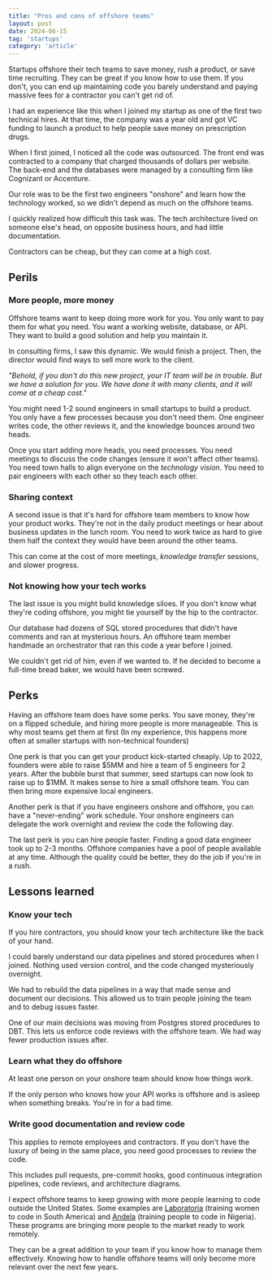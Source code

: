 ```yaml
---
title: "Pros and cons of offshore teams"
layout: post
date: 2024-06-15
tag: 'startups'
category: 'article'
---
```


Startups offshore their tech teams to save money, rush a product, or save time recruiting. They can be great if you know how to use them. If you don't, you can end up maintaining code you barely understand and paying massive fees for a contractor you can't get rid of.

I had an experience like this when I joined my startup as one of the first two technical hires. At that time, the company was a year old and got VC funding to launch a product to help people save money on prescription drugs.

When I first joined, I noticed all the code was outsourced. The front end was contracted to a company that charged thousands of dollars per website. The back-end and the databases were managed by a consulting firm like Cognizant or Accenture. 

Our role was to be the first two engineers "onshore" and learn how the technology worked, so we didn't depend as much on the offshore teams.

I quickly realized how difficult this task was. The tech architecture lived on someone else's head, on opposite business hours, and had little documentation. 

Contractors can be cheap, but they can come at a high cost.

## Perils 

### More people, more money

Offshore teams want to keep doing more work for you. You only want to pay them for what you need. You want a working website, database, or API. They want to build a good solution and help you maintain it. 

In consulting firms, I saw this dynamic. We would finish a project. Then, the director would find ways to sell more work to the client. 

*"Behold, if you don't do this new project, your IT team will be in trouble. But we have a solution for you. We have done it with many clients, and it will come at a cheap cost."*

You might need 1-2 sound engineers in small startups to build a product. You only have a few processes because you don't need them. One engineer writes code, the other reviews it, and the knowledge bounces around two heads.

Once you start adding more heads, you need processes. You need meetings to discuss the code changes (ensure it won't affect other teams). You need town halls to align everyone on the *technology vision*. You need to pair engineers with each other so they teach each other.

### Sharing context

A second issue is that it's hard for offshore team members to know how your product works. They're not in the daily product meetings or hear about business updates in the lunch room. You need to work twice as hard to give them half the context they would have been around the other teams.

This can come at the cost of more meetings, *knowledge transfer* sessions, and slower progress.

### Not knowing how your tech works

The last issue is you might build knowledge siloes. If you don't know what they're coding offshore, you might tie yourself by the hip to the contractor.

Our database had dozens of SQL stored procedures that didn't have comments and ran at mysterious hours. An offshore team member handmade an orchestrator that ran this code a year before I joined. 

We couldn't get rid of him, even if we wanted to. If he decided to become a full-time bread baker, we would have been screwed. 

## Perks 

Having an offshore team does have some perks. You save money, they're on a flipped schedule, and hiring more people is more manageable. This is why most teams get them at first (In my experience, this happens more often at smaller startups with non-technical founders)

One perk is that you can get your product kick-started cheaply. Up to 2022, founders were able to raise $5MM and hire a team of 5 engineers for 2 years. After the bubble burst that summer, seed startups can now look to raise up to $1MM. It makes sense to hire a small offshore team. You can then bring more expensive local engineers.

Another perk is that if you have engineers onshore and offshore, you can have a "never-ending" work schedule. Your onshore engineers can delegate the work overnight and review the code the following day.

The last perk is you can hire people faster. Finding a good data engineer took up to 2-3 months. Offshore companies have a pool of people available at any time. Although the quality could be better, they do the job if you're in a rush.

## Lessons learned

### Know your tech

If you hire contractors, you should know your tech architecture like the back of your hand. 

I could barely understand our data pipelines and stored procedures when I joined. Nothing used version control, and the code changed mysteriously overnight. 

We had to rebuild the data pipelines in a way that made sense and document our decisions. This allowed us to train people joining the team and to debug issues faster.

One of our main decisions was moving from Postgres stored procedures to DBT. This lets us enforce code reviews with the offshore team. We had way fewer production issues after.

### Learn what they do offshore

At least one person on your onshore team should know how things work. 

If the only person who knows how your API works is offshore and is asleep when something breaks. You're in for a bad time.

### Write good documentation and review code 

This applies to remote employees and contractors. If you don't have the luxury of being in the same place, you need good processes to review the code.

This includes pull requests, pre-commit hooks, good continuous integration pipelines, code reviews, and architecture diagrams.

I expect offshore teams to keep growing with more people learning to code outside the United States. Some examples are [Laboratoria](https://www.laboratoria.la/en) (training women to code in South America) and [Andela](https://andela.com/) (training people to code in Nigeria). These programs are bringing more people to the market ready to work remotely. 

They can be a great addition to your team if you know how to manage them effectively. Knowing how to handle offshore teams will only become more relevant over the next few years.